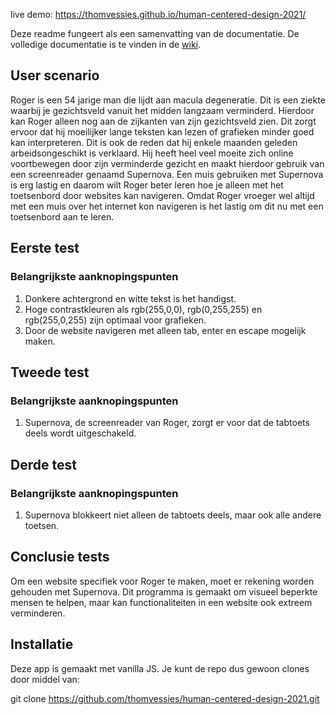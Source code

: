 live demo: https://thomvessies.github.io/human-centered-design-2021/

Deze readme fungeert als een samenvatting van de documentatie. De volledige documentatie is te vinden in de [wiki](https://github.com/thomvessies/human-centered-design-2021/wiki).

## User scenario
Roger is een 54 jarige man die lijdt aan macula degeneratie. Dit is een ziekte waarbij je gezichtsveld vanuit het midden langzaam verminderd. Hierdoor kan Roger alleen nog aan de zijkanten van zijn gezichtsveld zien. Dit zorgt ervoor dat hij moeilijker lange teksten kan lezen of grafieken minder goed kan interpreteren. Dit is ook de reden dat hij enkele maanden geleden arbeidsongeschikt is verklaard. Hij heeft heel veel moeite zich online voortbewegen door zijn verminderde gezicht en maakt hierdoor gebruik van een screenreader genaamd Supernova. Een muis gebruiken met Supernova is erg lastig en daarom wilt Roger beter leren hoe je alleen met het toetsenbord door websites kan navigeren. Omdat Roger vroeger wel altijd met een muis over het internet kon navigeren is het lastig om dit nu met een toetsenbord aan te leren.

## Eerste test
### Belangrijkste aanknopingspunten
1. Donkere achtergrond en witte tekst is het handigst. 
2. Hoge contrastkleuren als rgb(255,0,0), rgb(0,255,255) en rgb(255,0,255) zijn optimaal voor grafieken.
3. Door de website navigeren met alleen tab, enter en escape mogelijk maken. 

## Tweede test
### Belangrijkste aanknopingspunten
1. Supernova, de screenreader van Roger, zorgt er voor dat de tabtoets deels wordt uitgeschakeld.


## Derde test
### Belangrijkste aanknopingspunten
1. Supernova blokkeert niet alleen de tabtoets deels, maar ook alle andere toetsen.

## Conclusie tests
Om een website specifiek voor Roger te maken, moet er rekening worden gehouden met Supernova. Dit programma is gemaakt om visueel beperkte mensen te helpen, maar kan functionaliteiten in een website ook extreem verminderen. 

## Installatie
Deze app is gemaakt met vanilla JS. Je kunt de repo dus gewoon clones door middel van:

git clone https://github.com/thomvessies/human-centered-design-2021.git
